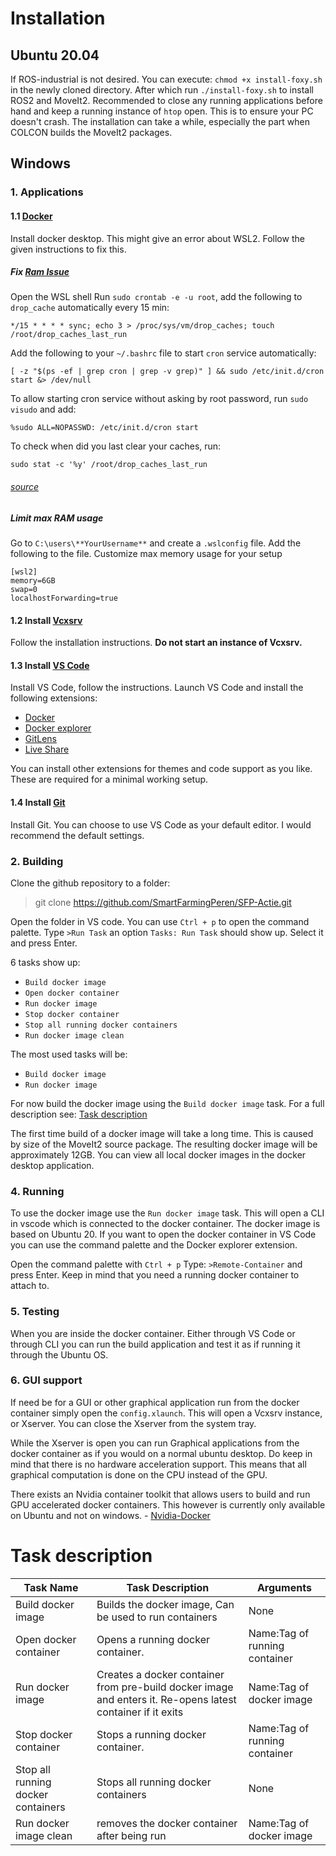 # Installation

## Ubuntu 20.04
If ROS-industrial is not desired. You can execute: `chmod +x install-foxy.sh` in the newly cloned directory.
After which run `./install-foxy.sh` to install ROS2 and MoveIt2.
Recommended to close any running applications before hand and keep a running instance of `htop` open. This is to ensure your PC doesn't crash. The installation can take a while, especially the part when COLCON builds the MoveIt2 packages.

## Windows
### 1. Applications

#### 1.1 [Docker](https://docs.docker.com/docker-for-windows/install/)
Install docker desktop. This might give an error about WSL2. Follow the given instructions to fix this.

##### Fix [Ram Issue](https://github.com/microsoft/WSL/issues/4166)
Open the WSL shell
Run `sudo crontab -e -u root`, add the following to `drop_cache` automatically every 15 min:
```
*/15 * * * * sync; echo 3 > /proc/sys/vm/drop_caches; touch /root/drop_caches_last_run
```

Add the following to your `~/.bashrc` file to start `cron` service automatically:
```
[ -z "$(ps -ef | grep cron | grep -v grep)" ] && sudo /etc/init.d/cron start &> /dev/null
```

To allow starting cron service without asking by root password, run `sudo visudo` and add:

```
%sudo ALL=NOPASSWD: /etc/init.d/cron start
```

To check when did you last clear your caches, run:

```
sudo stat -c '%y' /root/drop_caches_last_run
```
###### [source](https://github.com/Adriankhl/wsl2-xwin-audio)

##### Limit max RAM usage
Go to `C:\users\**YourUsername**` and create a `.wslconfig` file.
Add the following to the file. Customize max memory usage for your setup
```
[wsl2]
memory=6GB
swap=0
localhostForwarding=true
```

#### 1.2 Install [Vcxsrv](https://sourceforge.net/projects/vcxsrv/) 

Follow the installation instructions. __Do not start an instance of Vcxsrv.__

#### 1.3 Install [VS Code](https://code.visualstudio.com/)
Install VS Code, follow the instructions.
Launch VS Code and install the following extensions:

* [Docker](https://marketplace.visualstudio.com/items?itemName=ms-azuretools.vscode-docker)
* [Docker explorer](https://marketplace.visualstudio.com/items?itemName=formulahendry.docker-explorer)
* [GitLens](https://marketplace.visualstudio.com/items?itemName=eamodio.gitlens)
* [Live Share](https://marketplace.visualstudio.com/items?itemName=MS-vsliveshare.vsliveshare)

You can install other extensions for themes and code support as you like. These are required for a minimal working setup.

#### 1.4 Install [Git](https://git-scm.com/)
Install Git. You can choose to use VS Code as your default editor. I would recommend the default settings.

### 2. Building
Clone the github repository to a folder:
> git clone https://github.com/SmartFarmingPeren/SFP-Actie.git

Open the folder in VS code. You can use `Ctrl + p` to open the command palette. Type `>Run Task` an option `Tasks: Run Task` should show up. Select it and press Enter.

6 tasks show up:
* `Build docker image`
* `Open docker container`
* `Run docker image`
* `Stop docker container`
* `Stop all running docker containers`
* `Run docker image clean`

The most used tasks will be:
* `Build docker image`
* `Run docker image`

For now build the docker image using the `Build docker image` task. For a full description see: [Task description](#task-description)

The first time build of a docker image will take a long time. This is caused by size of the MoveIt2 source package. The resulting docker image will be approximately 12GB. You can view all local docker images in the docker desktop application.

### 4. Running

To use the docker image use the `Run docker image` task.
This will open a CLI in vscode which is connected to the docker container. The docker image is based on Ubuntu 20. If you want to open the docker container in VS Code you can use the command palette and the Docker explorer extension.

Open the command palette with `Ctrl + p` Type: `>Remote-Container` and press Enter. Keep in mind that you need a running docker container to attach to.

### 5. Testing

When you are inside the docker container. Either through VS Code or through CLI you can run the build application and test it as if running it through the Ubuntu OS.

### 6. GUI support

If need be for a GUI or other graphical application run from the docker container simply open the `config.xlaunch`. This will open a Vcxsrv instance, or Xserver. You can close the Xserver from the system tray.

While the Xserver is open you can run Graphical applications from the docker container as if you would on a normal ubuntu desktop. Do keep in mind that there is no hardware acceleration support. This means that all graphical computation is done on the CPU instead of the GPU.

There exists an Nvidia container toolkit that allows users to build and run GPU accelerated docker containers. This however is currently only available on Ubuntu and not on windows. - [Nvidia-Docker](https://github.com/NVIDIA/nvidia-docker)

# Task description

Task Name | Task Description | Arguments
----------|----------------- | ----------
Build docker image | Builds the docker image, Can be used to run containers | None
Open docker container | Opens a running docker container. | Name:Tag of running container
Run docker image | Creates a docker container from pre-build docker image and enters it. Re-opens latest container if it exits | Name:Tag of docker image
Stop docker container | Stops a running docker container. | Name:Tag of running container
Stop all running docker containers | Stops all running docker containers | None
Run docker image clean | removes the docker container after being run | Name:Tag of docker image